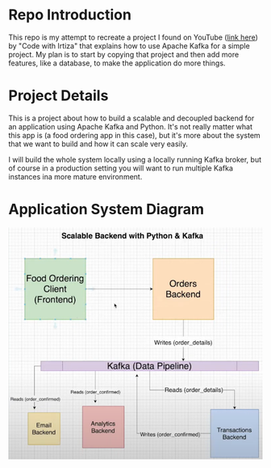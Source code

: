 # Repo Introduction
This repo is my attempt to recreate a project I found on YouTube ([link here](https://www.youtube.com/watch?v=qi7uR3ItaOY&ab_channel=CodewithIrtiza)) by "Code with Irtiza" that explains how to use Apache Kafka for a simple project. My plan is to start by copying that project and then add more features, like a database, to make the application do more things.

# Project Details
This is a project about how to build a scalable and decoupled backend for an application using Apache Kafka and Python. It's not really matter what this app is (a food ordering app in this case), but it's more about the system that we want to build and how it can scale very easily.

I will build the whole system locally using a locally running Kafka broker, but of course in a production setting you will want to run multiple Kafka instances ina more mature environment.

# Application System Diagram
![img.png](img.png)